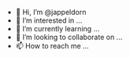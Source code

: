 - 👋 Hi, I’m @jappeldorn
- 👀 I’m interested in ...
- 🌱 I’m currently learning ...
- 💞️ I’m looking to collaborate on ...
- 📫 How to reach me ...

<!---
jappeldorn/jappeldorn is a ✨ special ✨ repository because its `README.md` (this file) appears on your GitHub profile.
You can click the Preview link to take a look at your changes.
--->
